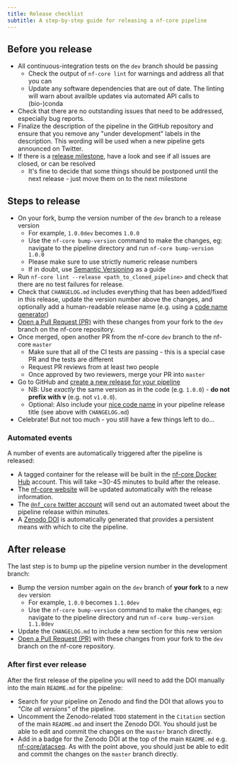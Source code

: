 ```yaml
---
title: Release checklist
subtitle: A step-by-step guide for releasing a nf-core pipeline
---
```


## Before you release

- All continuous-integration tests on the `dev` branch should be passing
  - Check the output of `nf-core lint` for warnings and address all that you can
  - Update any software dependencies that are out of date.
    The linting will warn about availble updates via automated API calls to (bio-)conda
- Check that there are no outstanding issues that need to be addressed, especially bug reports.
- Finalize the description of the pipeline in the GitHub repository and ensure that you remove any "under development" labels in the description. This wording will be used when a new pipeline gets announced on Twitter.
- If there is a [release milestone](https://help.github.com/en/github/managing-your-work-on-github/about-milestones),
  have a look and see if all issues are closed, or can be resolved
  - It's fine to decide that some things should be postponed until the next release - just move them on to the next milestone

## Steps to release

- On your fork, bump the version number of the `dev` branch to a release version
  - For example, `1.0.0dev` becomes `1.0.0`
  - Use the `nf-core bump-version` command to make the changes, eg: navigate to the pipeline directory and run `nf-core bump-version 1.0.0`
  - Please make sure to use strictly numeric release numbers
  - If in doubt, use [Semantic Versioning](https://semver.org/) as a guide
- Run `nf-core lint --release <path_to_cloned_pipeline>` and check that there are no test failures for release.
- Check that `CHANGELOG.md` includes everything that has been added/fixed in this release, update the version number above the changes, and optionally add a human-readable release name (e.g. using a [code name generator](http://www.codenamegenerator.com/))
- [Open a Pull Request (PR)](https://help.github.com/en/articles/creating-a-pull-request) with these changes from your fork to the `dev` branch on the nf-core repository.
- Once merged, open another PR from the nf-core `dev` branch to the nf-core `master`
  - Make sure that all of the CI tests are passing - this is a special case PR and the tests are different
  - Request PR reviews from at least two people
  - Once approved by two reviewers, merge your PR into `master`
- Go to GitHub and [create a new release for your pipeline](https://help.github.com/en/articles/creating-releases)
  - NB: Use _exactly_ the same version as in the code (e.g. `1.0.0`) - **do not prefix with v** (e.g. not `v1.0.0`).
  - Optional: Also include your [nice code name](http://www.codenamegenerator.com/) in your pipeline release title (see above with `CHANGELOG.md`)
- Celebrate! But not too much - you still have a few things left to do...

### Automated events

A number of events are automatically triggered after the pipeline is released:

- A tagged container for the release will be built in the [nf-core Docker Hub](https://hub.docker.com/orgs/nfcore/repositories) account. This will take ~30-45 minutes to build after the release.
- The [nf-core website](https://nf-co.re/pipelines) will be updated automatically with the release information.
- The [`@nf_core` twitter account](https://twitter.com/nf_core) will send out an automated tweet about the pipeline release within minutes.
- A [Zenodo DOI](https://zenodo.org/) is automatically generated that provides a persistent means with which to cite the pipeline.

## After release

The last step is to bump up the pipeline version number in the development branch:

- Bump the version number again on the `dev` branch of **your fork** to a new `dev` version
  - For example, `1.0.0` becomes `1.1.0dev`
  - Use the `nf-core bump-version` command to make the changes, eg: navigate to the pipeline directory and run `nf-core bump-version 1.1.0dev`
- Update the `CHANGELOG.md` to include a new section for this new version
- [Open a Pull Request (PR)](https://help.github.com/en/articles/creating-a-pull-request) with these changes from your fork to the `dev` branch on the nf-core repository.

### After first ever release

After the first release of the pipeline you will need to add the DOI manually into the main `README.md` for the pipeline:

- Search for your pipeline on Zenodo and find the DOI that allows you to _"Cite all versions"_ of the pipeline.
- Uncomment the Zenodo-related `TODO` statement in the `Citation` section of the main `README.md` and insert the Zenodo DOI. You should just be able to edit and commit the changes on the `master` branch directly.
- Add in a badge for the Zenodo DOI at the top of the main `README.md` e.g. [nf-core/atacseq](https://github.com/nf-core/atacseq/blob/fa1e3f8993cd20e249b9df09d29c5498eff311d2/README.md). As with the point above, you should just be able to edit and commit the changes on the `master` branch directly.

